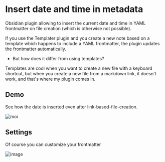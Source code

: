  # Insert date and time in metadata
 
 Obsidian plugin allowing to insert the current date and time in YAML frontmatter on file creation (which is otherwise not possible). 
 
 If you use the Templater plugin and you create a new note based on a template which happens to include a YAML frontmatter, the plugin updates the frontmatter automatically.
 
 - But how does it differ from using templates?

Templates are cool when you want to create a new file with a keyboard shortcut, but when you create a new file from a markdown link, it doesn't work, and that's where my plugin comes in.

## Demo

See how the date is inserted even after link-based-file-creation.

![moi](https://user-images.githubusercontent.com/105465034/168185897-17e87af8-9d33-4fc9-8164-04de5e1a8883.gif)

## Settings

Of course you can customize your frontmatter

![image](https://user-images.githubusercontent.com/105465034/168187197-8e6541a0-8547-4594-bf22-56fca6ae886b.png)

